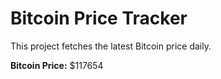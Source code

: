 # Bitcoin Price Tracker

This project fetches the latest Bitcoin price daily.

**Bitcoin Price:** $117654
